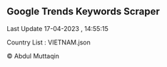 

## Google Trends Keywords Scraper 
 
Last Update 17-04-2023 , 14:55:15

Country List :
VIETNAM.json



© Abdul Muttaqin 
